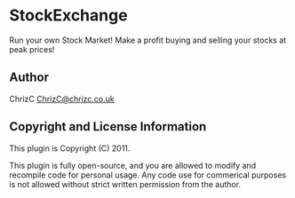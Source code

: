 StockExchange
===============

Run your own Stock Market! Make a profit buying and selling your stocks at peak prices!

Author
-------

ChrizC <ChrizC@chrizc.co.uk>

Copyright and License Information
-------
This plugin is Copyright (C) 2011.

This plugin is fully open-source, and you are allowed to modify and recompile
code for personal usage. Any code use for commerical purposes is not allowed without
strict written permission from the author.